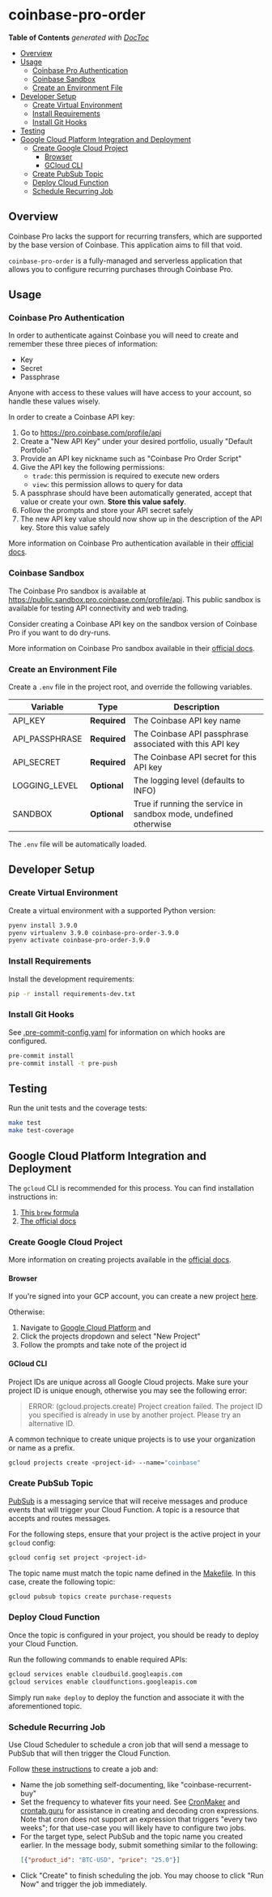 # coinbase-pro-order

<!-- START doctoc generated TOC please keep comment here to allow auto update -->
<!-- DON'T EDIT THIS SECTION, INSTEAD RE-RUN doctoc TO UPDATE -->
**Table of Contents**  *generated with [DocToc](https://github.com/thlorenz/doctoc)*

- [Overview](#overview)
- [Usage](#usage)
  - [Coinbase Pro Authentication](#coinbase-pro-authentication)
  - [Coinbase Sandbox](#coinbase-sandbox)
  - [Create an Environment File](#create-an-environment-file)
- [Developer Setup](#developer-setup)
  - [Create Virtual Environment](#create-virtual-environment)
  - [Install Requirements](#install-requirements)
  - [Install Git Hooks](#install-git-hooks)
- [Testing](#testing)
- [Google Cloud Platform Integration and Deployment](#google-cloud-platform-integration-and-deployment)
  - [Create Google Cloud Project](#create-google-cloud-project)
    - [Browser](#browser)
    - [GCloud CLI](#gcloud-cli)
  - [Create PubSub Topic](#create-pubsub-topic)
  - [Deploy Cloud Function](#deploy-cloud-function)
  - [Schedule Recurring Job](#schedule-recurring-job)

<!-- END doctoc generated TOC please keep comment here to allow auto update -->

## Overview

Coinbase Pro lacks the support for recurring transfers, which are supported by the base version of Coinbase.
This application aims to fill that void.

`coinbase-pro-order` is a fully-managed and serverless application that allows you to configure recurring purchases
through Coinbase Pro.

## Usage

### Coinbase Pro Authentication

In order to authenticate against Coinbase you will need to create and remember these three pieces of information:

- Key
- Secret
- Passphrase

Anyone with access to these values will have access to your account, so handle these values wisely.

In order to create a Coinbase API key:

1. Go to https://pro.coinbase.com/profile/api
1. Create a "New API Key" under your desired portfolio, usually "Default Portfolio"
1. Provide an API key nickname such as "Coinbase Pro Order Script"
1. Give the API key the following permissions:
    - `trade`: this permission is required to execute new orders
    - `view`: this permission allows to query for data
1. A passphrase should have been automatically generated, accept that value or create your own. **Store this value safely**.
1. Follow the prompts and store your API secret safely
1. The new API key value should now show up in the description of the API key. Store this value safely

More information on Coinbase Pro authentication available in their [official docs](https://docs.pro.coinbase.com/#authentication).

### Coinbase Sandbox

The Coinbase Pro sandbox is available at https://public.sandbox.pro.coinbase.com/profile/api.
This public sandbox is available for testing API connectivity and web trading.

Consider creating a Coinbase API key on the sandbox version of Coinbase Pro if you want to do dry-runs.

More information on Coinbase Pro sandbox available in their [official docs](https://docs.pro.coinbase.com/#sandbox).

### Create an Environment File

Create a `.env` file in the project root, and override the following variables.

| Variable       | Type         | Description                                                      |
| -------------- | ------------ | ---------------------------------------------------------------- |
| API_KEY        | **Required** | The Coinbase API key name                                        |
| API_PASSPHRASE | **Required** | The Coinbase API passphrase associated with this API key         |
| API_SECRET     | **Required** | The Coinbase API secret for this API key                         |
| LOGGING_LEVEL  | **Optional** | The logging level (defaults to INFO)                             |
| SANDBOX        | **Optional** | True if running the service in sandbox mode, undefined otherwise |

The `.env` file will be automatically loaded.

## Developer Setup

### Create Virtual Environment

Create a virtual environment with a supported Python version:

```bash
pyenv install 3.9.0
pyenv virtualenv 3.9.0 coinbase-pro-order-3.9.0
pyenv activate coinbase-pro-order-3.9.0
```

### Install Requirements

Install the development requirements:

```bash
pip -r install requirements-dev.txt
```

### Install Git Hooks

See [.pre-commit-config.yaml](.pre-commit-config.yaml) for information on which hooks are configured.

```bash
pre-commit install
pre-commit install -t pre-push
```

## Testing

Run the unit tests and the coverage tests:

```bash
make test
make test-coverage
```

## Google Cloud Platform Integration and Deployment

The `gcloud` CLI is recommended for this process. You can find installation instructions in:

1. [This `brew` formula](https://formulae.brew.sh/cask/google-cloud-sdk)
1. [The official docs](https://cloud.google.com/sdk/docs/install)

### Create Google Cloud Project

More information on creating projects available in the [official docs](https://cloud.google.com/resource-manager/docs/creating-managing-projects).

#### Browser

If you're signed into your GCP account, you can create a new project [here](https://console.cloud.google.com/projectcreate).

Otherwise:

1. Navigate to [Google Cloud Platform](https://console.cloud.google.com/) and
1. Click the projects dropdown and select "New Project"
1. Follow the prompts and take note of the project id

#### GCloud CLI

Project IDs are unique across all Google Cloud projects. Make sure your project ID is unique enough,
otherwise you may see the following error:

> ERROR: (gcloud.projects.create) Project creation failed. The project ID you specified is already in use by another project. Please try an alternative ID.

A common technique to create unique projects is to use your organization or name as a prefix.

```bash
gcloud projects create <project-id> --name="coinbase"
```

### Create PubSub Topic

[PubSub](https://cloud.google.com/pubsub/docs/overview) is a messaging service that will receive messages and produce
events that will trigger your Cloud Function. A topic is a resource that accepts and routes messages.

For the following steps, ensure that your project is the active project in your `gcloud` config:

```bash
gcloud config set project <project-id>
```

The topic name must match the topic name defined in the [Makefile](./Makefile). In this case, create the following topic:

```bash
gcloud pubsub topics create purchase-requests
```

### Deploy Cloud Function

Once the topic is configured in your project, you should be ready to deploy your Cloud Function.

Run the following commands to enable required APIs:

```bash
gcloud services enable cloudbuild.googleapis.com
gcloud services enable cloudfunctions.googleapis.com
```

Simply run `make deploy` to deploy the function and associate it with the aforementioned topic.


### Schedule Recurring Job

Use Cloud Scheduler to schedule a cron job that will send a message to PubSub that will then trigger the Cloud Function.

Follow [these instructions](https://cloud.google.com/scheduler/docs/quickstart#create_a_job) to create a job and:

* Name the job something self-documenting, like "coinbase-recurrent-buy"
* Set the frequency to whatever fits your need. See [CronMaker](http://www.cronmaker.com) and [crontab.guru](https://crontab.guru/)
for assistance in creating and decoding cron expressions. Note that cron does not support an expression that triggers
"every two weeks"; for that use-case you will likely have to configure two jobs.
* For the target type, select PubSub and the topic name you created earlier. In the message body, submit something
similar to the following:
    ```json
    [{"product_id": "BTC-USD", "price": "25.0"}]
    ```
* Click "Create" to finish scheduling the job. You may choose to click "Run Now" and trigger the job immediately.
